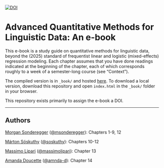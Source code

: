 [![DOI](https://zenodo.org/badge/1020351273.svg)](https://doi.org/10.5281/zenodo.15942068)


# Advanced Quantitative Methods for Linguistic Data: An e-book

 This e-book is a study guide on quantitative methods for linguistic data, beyond the (2025) standard of frequentist linear and logistic (mixed-effects) regression modeling. Each chapter assumes that you have done readings indicated at the beginning of the chapter, each of which corresponds roughly to a week of a semester-long course (see “Context”).

The compiled version is in `_book/` and hosted [here](https://people.linguistics.mcgill.ca/~morgan/adv-quant-methods/).  To download a local version, download this repository and open `index.html` in the `_book/` folder in your browser.

This repository exists primarily to assign the e-book a DOI.

---

## Authors

[Morgan Sonderegger](https://people.linguistics.mcgill.ca/~morgan/) ([@msonderegger](https://www.github.com/msonderegger)): Chapters 1-9, 12

[Márton Sóskuthy](https://soskuthy.github.io/) ([@soskuthy](https://www.github.com/soskuthy)): Chapters 10-12

[Massimo Lipari](https://massimolipari.github.io/) ([@massimolipari](https://www.github.com/massimolipari)): Chapter 13

[Amanda Doucette](https://www.amandadoucette.com/) ([@amnda-d](https://www.github.com/amnda-d)): Chapter 14

